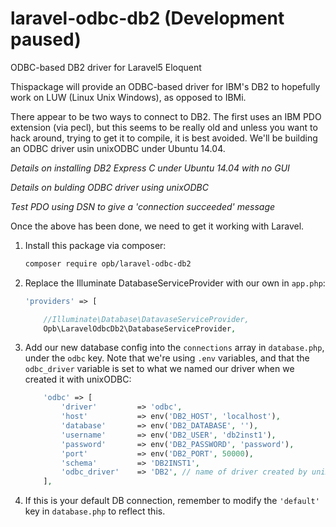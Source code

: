 # laravel-odbc-db2 (Development paused)
ODBC-based DB2 driver for Laravel5 Eloquent

Thispackage will provide an ODBC-based driver for IBM's DB2 to hopefully work on LUW (Linux Unix Windows), as opposed to IBMi.

There appear to be two ways to connect to DB2. The first uses an IBM PDO extension (via pecl), but this seems to be really old and unless you want to hack around, trying to get it to compile, it is best avoided. We'll be building an ODBC driver usin unixODBC under Ubuntu 14.04.

*Details on installing DB2 Express C under Ubuntu 14.04 with no GUI*

*Details on bulding ODBC driver using unixODBC*

*Test PDO using DSN to give a 'connection succeeded' message*

Once the above has been done, we need to get it working with Laravel.

1. Install this package via composer:

    ```bash
    composer require opb/laravel-odbc-db2
    ```
2. Replace the Illuminate DatabaseServiceProvider with our own in `app.php`:

    ```php
    'providers' => [
    
    	//Illuminate\Database\DatavaseServiceProvider,
    	Opb\LaravelOdbcDb2\DatabaseServiceProvider,
    ```
3. Add our new database config into the `connections` array in `database.php`, under the `odbc` key. Note that we're using `.env` variables, and that the `odbc_driver` variable is set to what we named our driver when we created it with unixODBC:

    ```php
    	'odbc' => [
			'driver'         => 'odbc',
			'host'           => env('DB2_HOST', 'localhost'),
			'database'       => env('DB2_DATABASE', ''),
			'username'       => env('DB2_USER', 'db2inst1'),
			'password'       => env('DB2_PASSWORD', 'password'),
			'port'			 => env('DB2_PORT', 50000),
			'schema'		 => 'DB2INST1',
			'odbc_driver'    => 'DB2', // name of driver created by unixODBC
		],
    ```
4. If this is your default DB connection, remember to modify the `'default'` key in `database.php` to reflect this.
    
